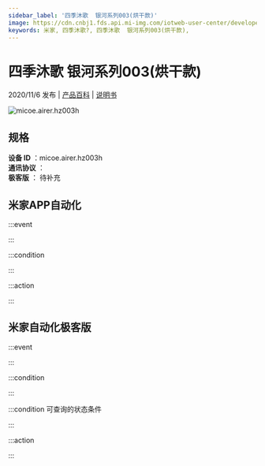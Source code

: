 ```yaml
---
sidebar_label: '四季沐歌  银河系列003(烘干款)'
image: https://cdn.cnbj1.fds.api.mi-img.com/iotweb-user-center/developer_1679048938797qFVZ1whA.png?GalaxyAccessKeyId=AKVGLQWBOVIRQ3XLEW&Expires=9223372036854775807&Signature=TnTmzEv7ucsbb7bW9QzqBjSUiUk=
keywords: 米家, 四季沐歌?, 四季沐歌  银河系列003(烘干款), 
---
```

# 四季沐歌  银河系列003(烘干款)

2020/11/6 发布 | [产品百科](https://home.mi.com/webapp/content/baike/product/index.html?model=micoe.airer.hz003h/) | [说明书](https://home.mi.com/views/introduction.html?model=micoe.airer.hz003h&region=cn)

![micoe.airer.hz003h](https://cdn.cnbj1.fds.api.mi-img.com/iotweb-user-center/developer_1679048938797qFVZ1whA.png?GalaxyAccessKeyId=AKVGLQWBOVIRQ3XLEW&Expires=9223372036854775807&Signature=TnTmzEv7ucsbb7bW9QzqBjSUiUk=)

## 规格  
> 
**设备 ID** ：micoe.airer.hz003h  
**通讯协议** ：  
**极客版**  ： 待补充 


## 米家APP自动化  

:::event  

:::

:::condition  

:::

:::action   

:::

## 米家自动化极客版  

:::event  

:::

:::condition  

:::

:::condition 可查询的状态条件  

:::

:::action  

:::

        
